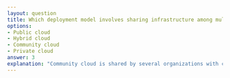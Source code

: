 ```yaml
---
layout: question
title: Which deployment model involves sharing infrastructure among multiple organizations?
options:
- Public cloud
- Hybrid cloud
- Community cloud
- Private cloud
answer: 3
explanation: "Community cloud is shared by several organizations with common interests or requirements. It provides benefits of cloud computing while maintaining some level of privacy and control."
---
```

